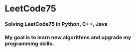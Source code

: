 # LeetCode75

### Solving LeetCode75 in Python, C++, Java
### My goal is to learn new algorithms and upgrade my programming skills.
